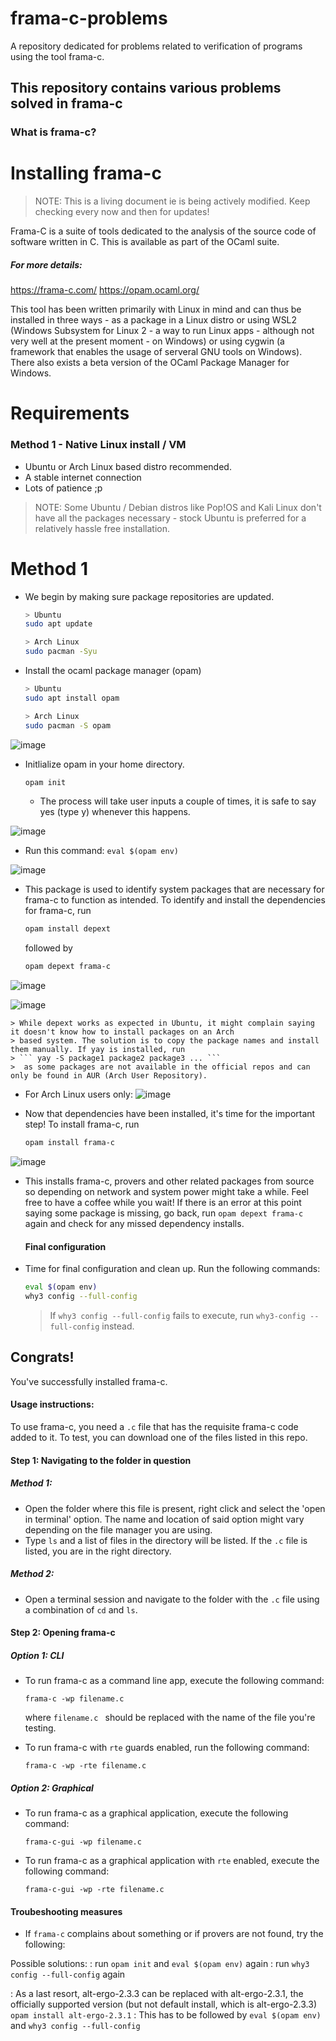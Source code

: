 # frama-c-problems
A repository dedicated for problems related to verification of programs using the tool frama-c.

## This repository contains various problems solved in frama-c

###  What is frama-c?
<to be filled>
  

# Installing frama-c

> NOTE: This is a living document ie is being actively modified. Keep checking every now and then for updates! 

Frama-C is a suite of tools dedicated to the analysis of the source code of software written in C. This is available as part of the OCaml suite.

##### For more details:   
https://frama-c.com/
https://opam.ocaml.org/

This tool has been written primarily with Linux in mind and can thus be installed in three ways - as a package in a Linux distro or using WSL2 (Windows Subsystem for Linux 2 - a way to run Linux apps - although not very well at the present moment - on Windows) or using cygwin (a framework that enables the usage of serveral GNU tools on Windows). There also exists a beta version of the OCaml Package Manager for Windows.

# Requirements

### Method 1 - Native Linux install / VM
  - Ubuntu or Arch Linux based distro recommended.
  - A stable internet connection
  - Lots of patience ;p
  
> NOTE: Some Ubuntu / Debian distros like Pop!OS and Kali Linux don't have all the packages necessary - stock Ubuntu is preferred for a relatively hassle free installation.


# Method 1

  - We begin by making sure package repositories are updated. 
    
    ```sh
    > Ubuntu 
    sudo apt update 
    ```
    
    ```sh
    > Arch Linux
    sudo pacman -Syu 
    ```
    
  - Install the ocaml package manager (opam)
 
    ```sh
    > Ubuntu
    sudo apt install opam 
    ```
    
    ```sh
    > Arch Linux
    sudo pacman -S opam 
    ```
![image](https://user-images.githubusercontent.com/59725174/97779283-102dfa80-1ba3-11eb-8ad4-fe841f865501.png)


    
  - Initlialize opam in your home directory.
    ```sh
    opam init 
    ```
    - The process will take user inputs a couple of times, it is safe to say yes (type y) whenever this happens. 

![image](https://user-images.githubusercontent.com/59725174/97779305-2936ab80-1ba3-11eb-9363-079ba12312cb.png)

  - Run this command: ``` eval $(opam env) ```
    
![image](https://user-images.githubusercontent.com/59725174/97779340-64d17580-1ba3-11eb-9c42-6585d590b751.png)

    
  - This package is used to identify system packages that are necessary for frama-c to function as intended. To identify and install the dependencies for frama-c, run
  
    ```sh
    opam install depext
    ```
    
    followed by 
    
    ```sh
    opam depext frama-c
    ```

![image](https://user-images.githubusercontent.com/59725174/97779356-7b77cc80-1ba3-11eb-87a5-f485ce340ed4.png)

![image](https://user-images.githubusercontent.com/59725174/97779361-803c8080-1ba3-11eb-9f28-be4d2035422b.png)

    
    > While depext works as expected in Ubuntu, it might complain saying it doesn't know how to install packages on an Arch 
    > based system. The solution is to copy the package names and install them manually. If yay is installed, run
    > ``` yay -S package1 package2 package3 ... ``` 
    >  as some packages are not available in the official repos and can only be found in AUR (Arch User Repository).

 - For Arch Linux users only:
![image](https://user-images.githubusercontent.com/59725174/97779449-24bec280-1ba4-11eb-8f24-78206c3d42f4.png)

 
 - Now that dependencies have been installed, it's time for the important step! To install frama-c, run
    ```sh
    opam install frama-c
    ```

![image](https://user-images.githubusercontent.com/59725174/97779407-c85ba300-1ba3-11eb-8ca6-daa085be10c7.png)

    
- This installs frama-c, provers and other related packages from source so depending on network and system power might take a while. Feel free to have a coffee while you wait! If there is an error at this point saying some package is missing, go back, run ```opam depext frama-c``` again and check for any missed dependency installs. 

    #### Final configuration
    
 - Time for final configuration and clean up. Run the following commands:
    
    ```sh
    eval $(opam env)
    why3 config --full-config      
    ```
    
    > If ```why3 config --full-config``` fails to execute, run ```why3-config --full-config``` instead.
    
## Congrats!
You've successfully installed frama-c. 

#### Usage instructions:

To use frama-c, you need a ```.c``` file that has the requisite frama-c code added to it. To test, you can download one of the files listed in this repo.

#### Step 1: Navigating to the folder in question
##### Method 1: 
 - Open the folder where this file is present, right click and select the 'open in terminal' option. The name and location of said option might vary depending on the file manager you are using. 
 - Type ```ls``` and a list of files in the directory will be listed. If the ```.c``` file is listed, you are in the right directory. 
 
##### Method 2: 
  - Open a terminal session and navigate to the folder with the ```.c``` file using a combination of ```cd``` and ```ls```.
  

#### Step 2: Opening frama-c
##### Option 1: CLI
 - To run frama-c as a command line app, execute the following command: 
     ```
    frama-c -wp filename.c
    ```
    where ```filename.c ``` should be replaced with the name of the file you're testing. 
    
- To run frama-c with ```rte``` guards enabled, run the following command: 

    ```
    frama-c -wp -rte filename.c
    ```
    
##### Option 2: Graphical
 - To run frama-c as a graphical application, execute the following command: 
    ```
    frama-c-gui -wp filename.c
    ```
 - To run frama-c as a graphical application with ```rte``` enabled, execute the following command: 
    ```
    frama-c-gui -wp -rte filename.c
    ```
    
 #### Troubeshooting measures
 
 - If ```frama-c``` complains about something or if provers are not found, try the following: 
 
Possible solutions: 
: run ```opam init``` and ```eval $(opam env)``` again
: run ```why3 config --full-config``` again

: As a last resort, alt-ergo-2.3.3 can be replaced with alt-ergo-2.3.1, the officially supported version (but not default install, which is alt-ergo-2.3.3)
``` opam install alt-ergo-2.3.1 ```
: This has to be followed by ```eval $(opam env)``` and ```why3 config --full-config```
    
    
    
    

    

